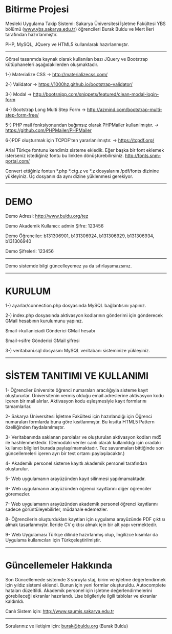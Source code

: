 # Bitirme Projesi

Mesleki Uygulama Takip Sistemi: Sakarya Üniversitesi İşletme Fakültesi YBS bölümü (www.ybs.sakarya.edu.tr) öğrencileri Burak Buldu ve Mert İleri tarafından hazırlanmıştır.

PHP, MySQL, JQuery ve HTML5 kullanılarak hazırlanmıştır.

----------------------------------------------------------------------------------------------------------------------------------------

Görsel tasarımda kaynak olarak kullanılan bazı JQuery ve Bootstrap kütüphaneleri aşağıdakilerden oluşmaktadır.

1-) Materialize CSS -> http://materializecss.com/

2-) Validator -> https://1000hz.github.io/bootstrap-validator/

3-) Modal -> http://bootsnipp.com/snippets/featured/clean-modal-login-form

4-) Bootstrap Long Multi Step Form -> http://azmind.com/bootstrap-multi-step-form-free/

5-) PHP mail fonksiyonundan bağımsız olarak PHPMailer kullanılmıştır. -> https://github.com/PHPMailer/PHPMailer

6-)PDF oluşturmak için TCPDF'ten yararlanılmıştır. -> https://tcpdf.org/

Arial Türkçe fontunu kendimiz sisteme ekledik. Eğer başka bir font eklemek isterseniz istediğiniz fontu bu linkten dönüştürebilirsiniz. http://fonts.snm-portal.com/

Convert ettiğiniz fontun *.php *.ctg.z ve *.z dosyalarını  /pdf/fonts dizinine yükleyiniz. Üç dosyanın da aynı dizine yüklenmesi gerekiyor.

----------------------------------------------------------------------------------------------------------------------------------------
# DEMO

Demo Adresi: http://www.buldu.org/tez

Demo Akademik Kullanıcı: admin Şifre: 123456

Demo Öğrenciler: b131306901, b131306924, b131306929, b131306934, b131306940

Demo Şifreleri: 123456

----------------------------------------------------------------------------------------------------------------------------------------

Demo sistemde bilgi güncelleyemez ya da sıfırlayamazsınız.

----------------------------------------------------------------------------------------------------------------------------------------

# KURULUM

1-) ayarlar/connection.php dosyasında MySQL bağlantısını yapınız.

2-) index.php dosyasında aktivasyon kodlarının gönderimi için gönderecek GMail hesabının kurulumunu yapınız.

$mail->kullaniciadi Gönderici GMail hesabı

$mail->sifre Gönderici GMail şifresi

3-) veritabani.sql dosyasını MySQL veritabanı sisteminize yükleyiniz.

----------------------------------------------------------------------------------------------------------------------------------------

# SİSTEM TANITIMI VE KULLANIMI

1- Öğrenciler üniversite öğrenci numaraları aracılığıyla sisteme kayıt oluştururlar. Üniversitenin vermiş olduğu email adreslerine aktivasyon kodu içeren bir mail alırlar. Aktivasyon kodu eşleşmesiyle kayıt formlarını tamamlarlar.

2- Sakarya Üniversitesi İşletme Fakültesi için hazırlandığı için Öğrenci numaraları formlarda buna göre kısıtlanmıştır. Bu kısıtta HTML5 Pattern özelliğinden faydalanılmıştır.

3- Veritabanında saklanan parolalar ve oluşturulan aktivasyon kodları md5 ile hashlenmektedir. (Demodaki veriler canlı olarak kullanıldığı için oradaki kullanıcı bilgileri burada paylaşılmamaktadır. Tez savunmaları bittiğinde son güncellemeleri içeren ayrı bir test ortamı paylaşılacaktır.) 

4- Akademik personel sisteme kayıtlı akademik personel tarafından oluşturulur.

5- Web uygulamanın arayüzünden kayıt silinmesi yapılmamaktadır.

6- Web uygulamanın arayüzünden öğrenci kayıtlarını diğer öğrenciler göremezler.

7- Web uygulamanın arayüzünden akademik personel öğrenci kayıtlarını sadece görüntüleyebilirler, müdahale edemezler.

8- Öğrencilerin oluşturdukları kayıtları için uygulama arayüzünde PDF çıktısı almak tasarlanmıştır. İleride CV çıktısı almak için bir alt yapı vermektedir.

9- Web Uygulaması Türkçe dilinde hazırlanmış olup, İngilizce kısımlar da Uygulama kullanıcıları için Türkçeleştirilmiştir.

----------------------------------------------------------------------------------------------------------------------------------------

# Güncellemeler Hakkında

Son Güncellemede sistemde 3 soruyla staj, birim ve işletme değerlendirmek için yıldız sistemi eklendi. Bunun için yeni formlar oluşturuldu. Autocomplete hataları düzeltildi. Akademik personel için işletme değerlendirmelerini görebileceği ekranlar hazırlandı. Lise bilgileriyle ilgili tablolar ve ekranlar kaldırıldı.

Canlı Sistem için: http://www.saumis.sakarya.edu.tr

----------------------------------------------------------------------------------------------------------------------------------------

Sorularınız ve iletişim için: burak@buldu.org (Burak Buldu)
